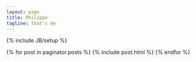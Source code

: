 ```yaml
---
layout: page
title: Philippe
tagline: that's me
---
```

{% include JB/setup %}

{% for post in paginator.posts %}
  {% include post.html %}
{% endfor %}